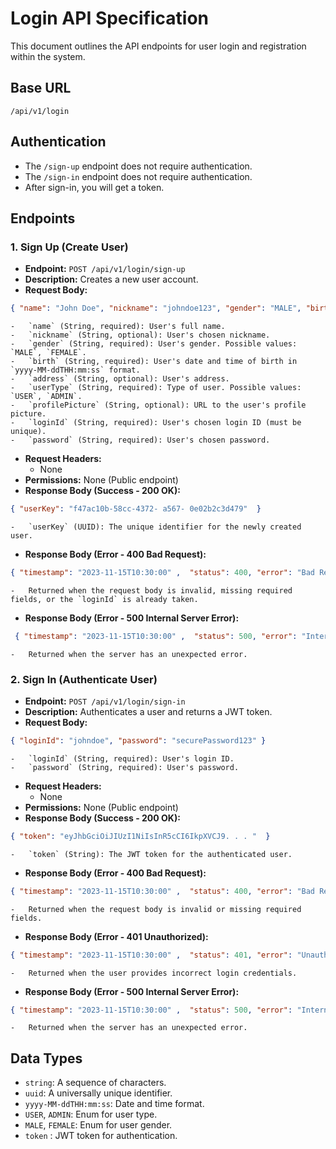 # Login API Specification

This document outlines the API endpoints for user login and registration within the system.

## Base URL

`/api/v1/login`

## Authentication

-   The `/sign-up` endpoint does not require authentication.
-   The `/sign-in` endpoint does not require authentication.
- After sign-in, you will get a token.

## Endpoints

### 1. Sign Up (Create User)

-   **Endpoint:** `POST /api/v1/login/sign-up`
-   **Description:** Creates a new user account.
-   **Request Body:**
```json
{ "name": "John Doe", "nickname": "johndoe123", "gender": "MALE", "birth": "2023-11-15T10:30:00" ,  "address": "123 Main St, Anytown", "userType": "USER", "profilePicture": "https://example.com/ profile. jpg" ,  "loginId": "johndoe", "password": "securePassword123" }
```
    -   `name` (String, required): User's full name.
    -   `nickname` (String, optional): User's chosen nickname.
    -   `gender` (String, required): User's gender. Possible values: `MALE`, `FEMALE`.
    -   `birth` (String, required): User's date and time of birth in `yyyy-MM-ddTHH:mm:ss` format.
    -   `address` (String, optional): User's address.
    -   `userType` (String, required): Type of user. Possible values: `USER`, `ADMIN`.
    -   `profilePicture` (String, optional): URL to the user's profile picture.
    -   `loginId` (String, required): User's chosen login ID (must be unique).
    -   `password` (String, required): User's chosen password.
-   **Request Headers:**
    -   None
-   **Permissions:** None (Public endpoint)
-   **Response Body (Success - 200 OK):**
```json
{ "userKey": "f47ac10b-58cc-4372- a567- 0e02b2c3d479"  }
```
    -   `userKey` (UUID): The unique identifier for the newly created user.
-   **Response Body (Error - 400 Bad Request):**
```json
{ "timestamp": "2023-11-15T10:30:00" ,  "status": 400, "error": "Bad Request", "message": "require param : name", "path": "/api/v1/login/sign- up"  }
```
    -   Returned when the request body is invalid, missing required fields, or the `loginId` is already taken.
- **Response Body (Error - 500 Internal Server Error):**
```json
 { "timestamp": "2023-11-15T10:30:00" ,  "status": 500, "error": "Internal Server Error", "message": "Internal Server Error", "path": "/api/v1/login/sign- up"  }
```
    -   Returned when the server has an unexpected error.

### 2. Sign In (Authenticate User)

-   **Endpoint:** `POST /api/v1/login/sign-in`
-   **Description:** Authenticates a user and returns a JWT token.
-   **Request Body:**
```json
{ "loginId": "johndoe", "password": "securePassword123" }
```
    -   `loginId` (String, required): User's login ID.
    -   `password` (String, required): User's password.
-   **Request Headers:**
    -   None
-   **Permissions:** None (Public endpoint)
-   **Response Body (Success - 200 OK):**
```json
{ "token": "eyJhbGciOiJIUzI1NiIsInR5cCI6IkpXVCJ9. . . "  }
```
    -   `token` (String): The JWT token for the authenticated user.
-   **Response Body (Error - 400 Bad Request):**
```json
{ "timestamp": "2023-11-15T10:30:00" ,  "status": 400, "error": "Bad Request", "message": "Bad Request", "path": "/api/v1/login/sign- in"  }
```
    -   Returned when the request body is invalid or missing required fields.
-   **Response Body (Error - 401 Unauthorized):**
```json
{ "timestamp": "2023-11-15T10:30:00" ,  "status": 401, "error": "Unauthorized", "message": "Unauthorized", "path": "/api/v1/login/sign- in"  }
```
    -   Returned when the user provides incorrect login credentials.
- **Response Body (Error - 500 Internal Server Error):**
```json
{ "timestamp": "2023-11-15T10:30:00" ,  "status": 500, "error": "Internal Server Error", "message": "Internal Server Error", "path": "/api/v1/login/sign- in"  }
```
    -   Returned when the server has an unexpected error.

## Data Types

-   `string`: A sequence of characters.
-   `uuid`: A universally unique identifier.
-   `yyyy-MM-ddTHH:mm:ss`: Date and time format.
-   `USER`, `ADMIN`: Enum for user type.
-   `MALE`, `FEMALE`: Enum for user gender.
- `token` : JWT token for authentication.








